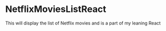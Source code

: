 # NetflixMoviesListReact
This will display the list of Netflix movies and is a part of my leaning React
